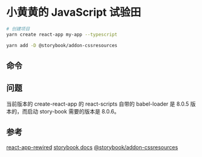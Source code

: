 # 小黄黄的 JavaScript 试验田

```bash
# 创建项目
yarn create react-app my-app --typescript

yarn add -D @storybook/addon-cssresources

```


## 命令



## 问题

当前版本的 create-react-app 的 react-scripts 自带的 babel-loader 是 8.0.5 版本的，而启动 story-book 需要的版本是 8.0.6。

## 参考

[react-app-rewired](https://github.com/timarney/react-app-rewired)
[storybook docs](https://storybook.js.org/docs/basics/introduction/)
[@storybook/addon-cssresources](https://www.npmjs.com/package/@storybook/addon-cssresources/v/4.1.0-alpha.11)
